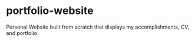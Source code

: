 # portfolio-website
Personal Website built from scratch that displays my accomplishments, CV, and portfolio

